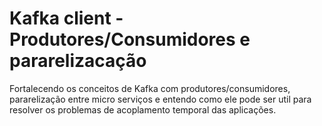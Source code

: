 # Kafka client - Produtores/Consumidores e pararelizacação

Fortalecendo os conceitos de Kafka com produtores/consumidores, pararelização entre micro serviços e entendo como ele pode ser util para resolver os problemas de acoplamento temporal das aplicações.
